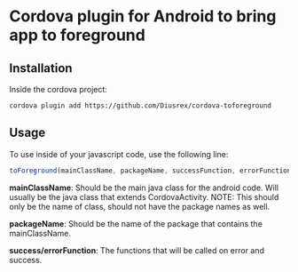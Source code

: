 Cordova plugin for Android to bring app to foreground
===================================================


Installation
---------------------------------------------------
Inside the cordova project:

```
cordova plugin add https://github.com/Diusrex/cordova-toforeground
```


Usage
-----------------------------------------------------
To use inside of your javascript code, use the following line:

```javascript
toForeground(mainClassName, packageName, successFunction, errorFunction);
```

<b>mainClassName</b>: Should be the main java class for the android code. Will usually be the java class that extends CordovaActivity. NOTE: This should only be the name of class, should not have the package names as well.

<b>packageName</b>: Should be the name of the package that contains the mainClassName.

<b>success/errorFunction</b>: The functions that will be called on error and success.